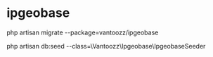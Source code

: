 ipgeobase
=========

php artisan migrate --package=vantoozz/ipgeobase

php artisan db:seed --class=\Vantoozz\Ipgeobase\IpgeobaseSeeder